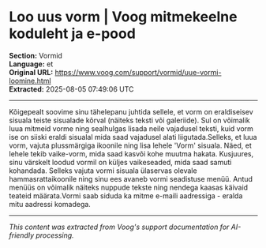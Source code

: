 # Loo uus vorm | Voog mitmekeelne koduleht ja e-pood

**Section:** Vormid  
**Language:** et  
**Original URL:** https://www.voog.com/support/vormid/uue-vormi-loomine.html  
**Extracted:** 2025-08-05 07:49:06 UTC

---

Kõigepealt soovime sinu tähelepanu juhtida sellele, et vorm on eraldiseisev sisuala teiste sisualade kõrval (näiteks teksti või galeriide). Sul on võimalik luua mitmeid vorme ning sealhulgas lisada neile vajadusel teksti, kuid vorm ise on siiski eraldi sisualal mida saad vajadusel alati liigutada.Selleks, et luua vorm, vajuta plussmärgiga ikoonile ning lisa lehele 'Vorm' sisuala. Näed, et lehele tekib vaike-vorm, mida saad kasvõi kohe muutma hakata.
Kusjuures, sinu värskelt loodud vormil on küljes vaikeseaded, mida saad samuti kohandada. Selleks vajuta vormi sisuala ülaservas olevale hammasrattaikoonile ning sinu ees avaneb vormi seadistuse menüü. Antud menüüs on võimalik näiteks nuppude tekste ning nendega kaasas käivaid teateid määrata.Vormi saab siduda ka mitme e-maili aadressiga - eralda mitu aadressi komadega.

---

*This content was extracted from Voog's support documentation for AI-friendly processing.*
